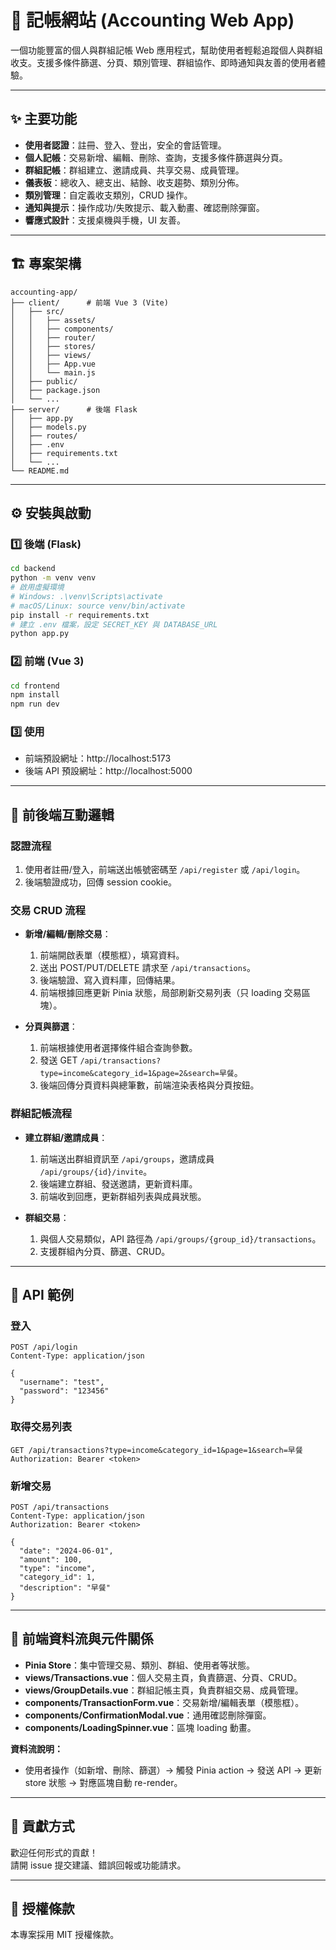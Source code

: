 # 💸 記帳網站 (Accounting Web App)

一個功能豐富的個人與群組記帳 Web 應用程式，幫助使用者輕鬆追蹤個人與群組收支。支援多條件篩選、分頁、類別管理、群組協作、即時通知與友善的使用者體驗。

---

## ✨ 主要功能

- **使用者認證**：註冊、登入、登出，安全的會話管理。
- **個人記帳**：交易新增、編輯、刪除、查詢，支援多條件篩選與分頁。
- **群組記帳**：群組建立、邀請成員、共享交易、成員管理。
- **儀表板**：總收入、總支出、結餘、收支趨勢、類別分佈。
- **類別管理**：自定義收支類別，CRUD 操作。
- **通知與提示**：操作成功/失敗提示、載入動畫、確認刪除彈窗。
- **響應式設計**：支援桌機與手機，UI 友善。

---

## 🏗️ 專案架構

```
accounting-app/
├── client/      # 前端 Vue 3 (Vite)
│   ├── src/
│   │   ├── assets/
│   │   ├── components/
│   │   ├── router/
│   │   ├── stores/
│   │   ├── views/
│   │   ├── App.vue
│   │   └── main.js
│   ├── public/
│   ├── package.json
│   └── ...
├── server/      # 後端 Flask
│   ├── app.py
│   ├── models.py
│   ├── routes/
│   ├── .env
│   ├── requirements.txt
│   └── ...
└── README.md
```

---

## ⚙️ 安裝與啟動

### 1️⃣ 後端 (Flask)

```bash
cd backend
python -m venv venv
# 啟用虛擬環境
# Windows: .\venv\Scripts\activate
# macOS/Linux: source venv/bin/activate
pip install -r requirements.txt
# 建立 .env 檔案，設定 SECRET_KEY 與 DATABASE_URL
python app.py
```

### 2️⃣ 前端 (Vue 3)

```bash
cd frontend
npm install
npm run dev
```

### 3️⃣ 使用

- 前端預設網址：http://localhost:5173
- 後端 API 預設網址：http://localhost:5000

---

## 🔗 前後端互動邏輯

### 認證流程

1. 使用者註冊/登入，前端送出帳號密碼至 `/api/register` 或 `/api/login`。
2. 後端驗證成功，回傳 session cookie。

### 交易 CRUD 流程

- **新增/編輯/刪除交易**：

  1. 前端開啟表單（模態框），填寫資料。
  2. 送出 POST/PUT/DELETE 請求至 `/api/transactions`。
  3. 後端驗證、寫入資料庫，回傳結果。
  4. 前端根據回應更新 Pinia 狀態，局部刷新交易列表（只 loading 交易區塊）。

- **分頁與篩選**：
  1. 前端根據使用者選擇條件組合查詢參數。
  2. 發送 GET `/api/transactions?type=income&category_id=1&page=2&search=早餐`。
  3. 後端回傳分頁資料與總筆數，前端渲染表格與分頁按鈕。

### 群組記帳流程

- **建立群組/邀請成員**：

  1. 前端送出群組資訊至 `/api/groups`，邀請成員 `/api/groups/{id}/invite`。
  2. 後端建立群組、發送邀請，更新資料庫。
  3. 前端收到回應，更新群組列表與成員狀態。

- **群組交易**：
  1. 與個人交易類似，API 路徑為 `/api/groups/{group_id}/transactions`。
  2. 支援群組內分頁、篩選、CRUD。

---

## 📑 API 範例

### 登入

```http
POST /api/login
Content-Type: application/json

{
  "username": "test",
  "password": "123456"
}
```

### 取得交易列表

```http
GET /api/transactions?type=income&category_id=1&page=1&search=早餐
Authorization: Bearer <token>
```

### 新增交易

```http
POST /api/transactions
Content-Type: application/json
Authorization: Bearer <token>

{
  "date": "2024-06-01",
  "amount": 100,
  "type": "income",
  "category_id": 1,
  "description": "早餐"
}
```

---

## 🧩 前端資料流與元件關係

- **Pinia Store**：集中管理交易、類別、群組、使用者等狀態。
- **views/Transactions.vue**：個人交易主頁，負責篩選、分頁、CRUD。
- **views/GroupDetails.vue**：群組記帳主頁，負責群組交易、成員管理。
- **components/TransactionForm.vue**：交易新增/編輯表單（模態框）。
- **components/ConfirmationModal.vue**：通用確認刪除彈窗。
- **components/LoadingSpinner.vue**：區塊 loading 動畫。

**資料流說明：**

- 使用者操作（如新增、刪除、篩選）→ 觸發 Pinia action → 發送 API → 更新 store 狀態 → 對應區塊自動 re-render。

---

## 🤝 貢獻方式

歡迎任何形式的貢獻！  
請開 issue 提交建議、錯誤回報或功能請求。

---

## 📜 授權條款

本專案採用 MIT 授權條款。
